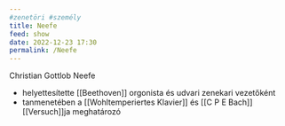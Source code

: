 ```yaml
---
#zenetöri #személy
title: Neefe
feed: show
date: 2022-12-23 17:30
permalink: /Neefe
---
```

Christian Gottlob Neefe

- helyettesítette [[Beethoven]] orgonista és udvari zenekari vezetőként
- tanmenetében a [[Wohltemperiertes Klavier]] és [[C P E Bach]] [[Versuch]]ja meghatározó